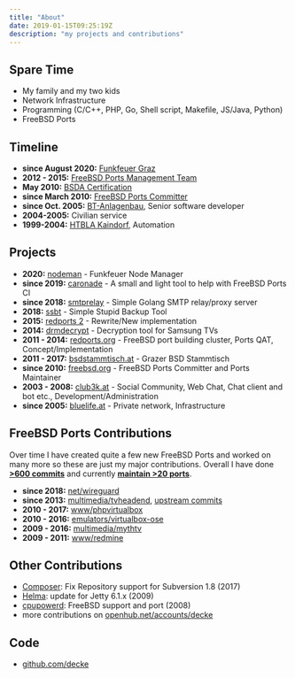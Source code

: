 ```yaml
---
title: "About"
date: 2019-01-15T09:25:19Z
description: "my projects and contributions"
---
```


## Spare Time
* My family and my two kids
* Network Infrastructure
* Programming (C/C++, PHP, Go, Shell script, Makefile, JS/Java, Python)
* FreeBSD Ports

                
## Timeline
* **since August 2020:** [Funkfeuer Graz](https://graz.funkfeuer.at/)
* **2012 - 2015:** [FreeBSD Ports Management Team](https://www.freebsd.org/portmgr/)
* **May 2010:** [BSDA Certification](https://www.lpi.org/verify/LPI000397377/u5h24egzqd)
* **since March 2010:** [FreeBSD Ports Committer](http://www.freebsd.org/news/newsflash.html#event20100331:01)
* **since Oct. 2005:** [BT-Anlagenbau](http://www.ece-log.at), Senior software developer
* **2004-2005:** Civilian  service
* **1999-2004:** [HTBLA Kaindorf](http://www.htl-kaindorf.at), Automation


## Projects
* **2020:** [nodeman](https://github.com/decke/nodeman) - Funkfeuer Node Manager
* **since 2019:** [caronade](https://github.com/decke/caronade) - A small and light tool to help with FreeBSD Ports CI
* **since 2018:** [smtprelay](https://github.com/decke/smtprelay) - Simple Golang SMTP relay/proxy server
* **2018:** [ssbt](https://github.com/decke/ssbt) - Simple Stupid Backup Tool
* **2015:** [redports 2](https://github.com/freebsd/redports) - Rewrite/New implementation
* **2014:** [drmdecrypt](https://github.com/decke/drmdecrypt) - Decryption tool for Samsung TVs
* **2011 - 2014:** [redports.org](https://github.com/freebsd/redports-1) - FreeBSD port building cluster, Ports QAT, Concept/Implementation
* **2011 - 2017:** [bsdstammtisch.at](https://bsdstammtisch.at) - Grazer BSD Stammtisch
* **since 2010:** [freebsd.org](https://www.freebsd.org) - FreeBSD Ports Committer and Ports Maintainer
* **2003 - 2008:** [club3k.at](https://www.itac.at) - Social Community, Web Chat, Chat client and bot etc., Development/Administration
* **since 2005:** [bluelife.at](https://www.bluelife.at/network/) - Private network, Infrastructure


## FreeBSD Ports Contributions

Over time I have created quite a few new FreeBSD Ports and worked on many more so these are just my major contributions. Overall I have done **[>600 commits](https://www.freshports.org/search.php?stype=committer&method=exact&query=decke)** and currently **[maintain >20 ports](https://portscout.freebsd.org/decke@freebsd.org.html)**.

* **since 2018:** [net/wireguard](https://freshports.org/net/wireguard)
* **since 2013:** [multimedia/tvheadend](https://freshports.org/multimedia/tvheadend), [upstream commits](https://github.com/tvheadend/tvheadend/commits?author=decke)
* **2010 - 2017:** [www/phpvirtualbox](https://freshports.org/www/phpvirtualbox)
* **2010 - 2016:** [emulators/virtualbox-ose](https://freshports.org/emulators/virtualbox-ose)
* **2009 - 2016:** [multimedia/mythtv](https://freshports.org/multimedia/mythtv)
* **2009 - 2011:** [www/redmine](https://freshports.org/www/redmine)


## Other Contributions
* [Composer](https://github.com/composer/composer/commit/70314f3570247ce9a62934997ea449ec44cd635b): Fix Repository support  for Subversion 1.8 (2017)
* [Helma](https://github.com/helma-org/helma): update for Jetty 6.1.x (2009)
* [cpupowerd](http://cpupowerd.sourceforge.net/): FreeBSD support and port (2008)
* more contributions on [openhub.net/accounts/decke](https://www.openhub.net/accounts/decke)

## Code

* [github.com/decke](https://github.com/decke/)
